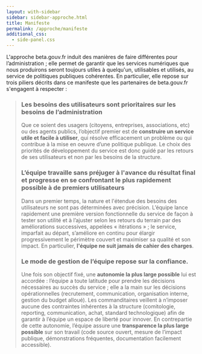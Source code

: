```yaml
---
layout: with-sidebar
sidebar: sidebar-approche.html
title: Manifeste
permalink: /approche/manifeste
additional_css:
  - side-panel.css
---
```


L'approche beta.gouv.fr induit des manières de faire différentes pour l’administration ; elle permet de garantir que les services numériques que nous produirons seront toujours utiles à quelqu'un, utilisables et utilisés, au service de politiques publiques cohérentes. En particulier, elle repose sur trois piliers décrits dans ce manifeste que les partenaires de beta.gouv.fr s'engagent à respecter :

> ### Les **besoins des utilisateurs** sont prioritaires sur les besoins de l’administration
> Que ce soient des usagers (citoyens, entreprises, associations, etc) ou des agents publics, l’objectif premier est de **construire un service utile et facile à utiliser**, qui résolve efficacement un problème ou qui contribue à la mise en oeuvre d’une politique publique. Le choix des priorités de développement du service est donc guidé par les retours de ses utilisateurs et non par les besoins de la structure.
>
> ### L’équipe travaille **sans préjuger à l'avance du résultat final** et progresse en se confrontant le plus rapidement possible à de premiers utilisateurs
>  Dans un premier temps, la nature et l'étendue des besoins des utilisateurs ne sont pas déterminées avec précision. L’équipe lance rapidement une première version fonctionnelle du service de façon à tester son utilité et à l’ajuster selon les retours du terrain par des améliorations successives, appelées « itérations » ; le service, imparfait au départ, s’améliore en continu pour élargir progressivement le périmètre couvert et maximiser sa qualité et son impact. En particulier, **l'équipe ne suit jamais de cahier des charges**.
>
> ### Le mode de gestion de l’équipe repose sur la **confiance**.
> Une fois son objectif fixé, une **autonomie la plus large possible** lui est accordée : l’équipe a toute latitude pour prendre les décisions nécessaires au succès du service ; elle a la main sur les décisions opérationnelles (recrutement, communication, organisation interne, gestion du budget alloué). Les commanditaires veillent à n’imposer aucune des contraintes inhérentes à la structure (comitologie, reporting, communication, achat, standard technologique) afin de garantir à l’équipe un espace de liberté pour innover. En contrepartie de cette autonomie, l’équipe assure une **transparence la plus large possible** sur son travail (code source ouvert, mesure de l’impact publique, démonstrations fréquentes, documentation facilement accessible). 
